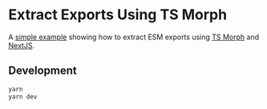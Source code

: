 # Extract Exports Using TS Morph

A [simple example](https://souporserious.github.io/extract-exports-using-ts-morph/) showing how to extract ESM exports using [TS Morph](https://github.com/dsherret/ts-morph) and [NextJS](http://nextjs.org/).

## Development

```bash
yarn
yarn dev
```
